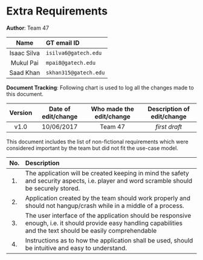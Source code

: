 # Extra Requirements

**Author**:  Team 47 

| Name | GT email ID |
| :-----: | :----------------- |
| Isaac Silva | ```isilva6@gatech.edu``` |
| Mukul Pai | ```mpai8@gatech.edu``` |
| Saad Khan | ```skhan315@gatech.edu``` |

**Document Tracking**: Following chart is used to log all the changes made to this document.

| Version | Date of edit/change | Who made the edit/change | Description of edit/change |
| :-----: | :-----------------: | :----------------------: | :------------------------: |
|    v1.0     |    10/06/2017                 |   Team 47                       |           *first draft*                 |


This document includes the list of non-fictional requirements which were considered important by the team but did not fit the use-case model.

| **No.** | **Description** |
| :---: | :--- |
|1. | The application will be created keeping in mind the safety and security aspects, i.e. player and word scramble should be securely stored.|
|2. | Application created by the team should work properly and should not hangup/crash while in a middle of a process.|
|3. | The user interface of the application should be responsive enough, i.e. it should provide easy handling capabilities and the text should be easily comprehendable |
|4. | Instructions as to how the application shall be used, should be intuitive and easy to understand.|

